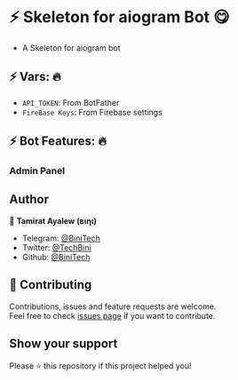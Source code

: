 # ⚡ Skeleton for aiogram Bot 😋 

- A Skeleton for aiogram bot

## ⚡ Vars: 🔥

* `API_TOKEN`: From BotFather
* `FireBase Keys`: From Firebase settings


## ⚡ Bot Features: 🔥

### Admin Panel

## Author

👤 **Tamirat Ayalew (вιηι)**

- Telegram: [@BiniTech](https://t.me/BiniTech)
- Twitter: [@TechBini](https://twitter.com/TechBini)
- Github: [@BiniTech](https://github.com/binitech)

## 🤝 Contributing

Contributions, issues and feature requests are welcome.<br />
Feel free to check [issues page](https://github.com/binitech/) if you want to contribute.<br />

## Show your support

Please ⭐️ this repository if this project helped you!
